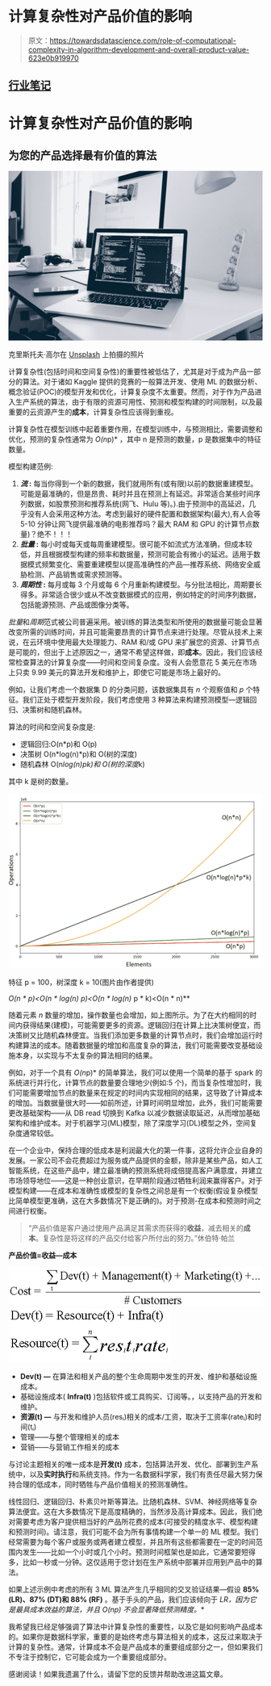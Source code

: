 # 计算复杂性对产品价值的影响

> 原文：<https://towardsdatascience.com/role-of-computational-complexity-in-algorithm-development-and-overall-product-value-623e0b919970>

## [行业笔记](https://towardsdatascience.com/tagged/notes-from-industry)

# 计算复杂性对产品价值的影响

## 为您的产品选择最有价值的算法

![](img/98ad341a081395ea9036980e73ecc7a7.png)

克里斯托夫·高尔在 [Unsplash](https://unsplash.com?utm_source=medium&utm_medium=referral) 上拍摄的照片

计算复杂性(包括时间和空间复杂性)的重要性被低估了，尤其是对于成为产品一部分的算法。对于诸如 Kaggle 提供的竞赛的一般算法开发、使用 ML 的数据分析、概念验证(POC)的模型开发和优化，计算复杂度不太重要。然而，对于作为产品进入生产系统的算法，由于有限的资源可用性、预测和模型构建的时间限制，以及最重要的云资源产生的**成本**，计算复杂性应该得到重视。

计算复杂性在模型训练中起着重要作用，在模型训练中，与预测相比，需要调整和优化，预测的复杂性通常为 *O(n*p)* ，其中 n 是预测的数量，p 是数据集中的特征数量。

模型构建范例:

1.  ***流* :** 每当你得到一个新的数据，我们就用所有(或有限)以前的数据重建模型。可能是最准确的，但是昂贵、耗时并且在预测上有延迟。非常适合某些时间序列数据，如股票预测和推荐系统(网飞、Hulu 等)。).由于预测中的高延迟，几乎没有人会采用这种方法。考虑到最好的硬件配置和数据架构(最大),有人会等 5-10 分钟让网飞提供最准确的电影推荐吗？最大 RAM 和 GPU 的计算节点数量)？绝不！！！
2.  ***批量* :** 每小时或每天或每周重建模型。很可能不如流式方法准确，但成本较低，并且根据模型构建的频率和数据量，预测可能会有微小的延迟。适用于数据模式频繁变化、需要重建模型以提高准确性的产品—推荐系统、网络安全威胁检测、产品销售或需求预测等。
3.  ***周期性* :** 每月或每 3 个月或每 6 个月重新构建模型。与分批法相比，周期要长得多。非常适合很少或从不改变数据模式的应用，例如特定的时间序列数据，包括能源预测、产品或图像分类等。

*批量*和*周期*范式被公司普遍采用。被训练的算法类型和所使用的数据量可能会显著改变所需的训练时间，并且可能需要昂贵的计算节点来进行处理。尽管从技术上来说，在云环境中使用最大处理能力、RAM 和/或 GPU 来扩展您的资源、计算节点是可能的，但出于上述原因之一，通常不希望这样做，即**成本**。因此，我们应该经常检查算法的计算复杂度——时间和空间复杂度。没有人会愿意花 5 美元在市场上只卖 9.99 美元的算法开发和维护上，即使它可能是市场上最好的。

例如，让我们考虑一个数据集 D 的分类问题，该数据集具有 *n* 个观察值和 *p* 个特征。我们正处于模型开发阶段，我们考虑使用 3 种算法来构建预测模型—逻辑回归、决策树和随机森林。

算法的时间和空间复杂度是:

*   逻辑回归:O(n*p)和 O(p)
*   决策树 O(n*log(n)*p)和 O(树的深度)
*   随机森林 O(n*log(n)*p*k)和 O(树的深度*k)

其中 k 是树的数量。

![](img/c588008d7581a15849384ade15d7e9a5.png)

特征 p = 100，树深度 k = 10(图片由作者提供)

**O(n * p)<O(n * log(n)* p)<O(n * log(n)* p * k)<O(n * n)**

随着元素 *n* 数量的增加，操作数量也会增加，如上图所示。为了在大约相同的时间内获得结果(建模)，可能需要更多的资源。逻辑回归在计算上比决策树便宜，而决策树又比随机森林便宜。当我们添加更多数量的计算节点时，我们会增加运行时构建算法的成本。随着数据量的增加和高度复杂的算法，我们可能需要改变基础设施本身，以实现与不太复杂的算法相同的结果。

例如，对于一个具有 *O(n*p)* 的简单算法，我们可以使用一个简单的基于 spark 的系统进行并行化，计算节点的数量要合理地少(例如:5 个)，而当复杂性增加时，我们可能需要增加节点的数量来在规定的时间内实现相同的结果，这导致了计算成本的增加。当数据量很大时——如前所述，计算时间明显增加，此外，我们可能需要更改基础架构——从 DB read 切换到 Kafka 以减少数据读取延迟，从而增加基础架构和维护成本。对于机器学习(ML)模型，除了深度学习(DL)模型之外，空间复杂度通常较低。

在一个企业中，保持合理的低成本是利润最大化的第一件事，这将允许企业自身的发展。一家公司不会花费超过为服务或产品提供的金额，除非是某些产品，如人工智能系统，在这些产品中，建立最准确的预测系统将成倍提高客户满意度，并建立市场领导地位——这是一种创业意识，在早期阶段通过牺牲利润来赢得客户。对于模型构建——在成本和准确性或模型的复杂性之间总是有一个权衡(假设复杂模型比简单模型更准确，这在大多数情况下是正确的)。对于预测-在成本和预测时间之间进行权衡。

> “产品价值是客户通过使用产品满足其需求而获得的**收益**，减去相关的**成本**。复杂性是将这样的产品交付给客户所付出的努力。”休伯特·帕兰

**产品价值=收益—成本**

![](img/3334b8e86870ea44ca0b11e8991a6628.png)![](img/650fea776463db3f4af474ee1bfaa94a.png)

*   **Dev(t) —** 在算法和相关产品的整个生命周期中发生的开发、维护和基础设施成本。
*   基础设施成本( **Infra(t)** )包括软件或工具购买、订阅等。，以支持产品的开发和维护。
*   **资源(t) —** 与开发和维护人员(resᵢ)相关的成本/工资，取决于工资率(rateᵢ)和时间(tᵢ)
*   管理——与整个管理相关的成本
*   营销——与营销工作相关的成本

与讨论主题相关的唯一成本是**开发(t)** 成本，包括算法开发、优化、部署到生产系统中，以及**实时执行**和系统支持。作为一名数据科学家，我们有责任尽最大努力保持合理的低成本，同时牺牲与产品价值相关的预测准确性。

线性回归、逻辑回归、朴素贝叶斯等算法。比随机森林、SVM、神经网络等复杂算法便宜。这在大多数情况下是高度精确的，当然涉及高计算成本。因此，我们绝对需要考虑为客户提供相当好的产品所花费的成本(可接受的精度水平、模型构建和预测时间)。请注意，我们可能不会为所有事情构建一个单一的 ML 模型。我们经常需要为每个客户或服务或两者建立模型，并且所有这些都需要在一定的时间范围内发生——比如一个小时或几个小时。预测时间框架也是如此，它通常要短得多，比如一秒或一分钟。这仅适用于您计划在生产系统中部署并应用到产品中的算法。

如果上述示例中考虑的所有 3 ML 算法产生几乎相同的交叉验证结果—假设 **85% (LR)、87% (DT)和 88% (RF)** 。基于手头的产品，我们应该倾向于 **LR，因为它是最具成本效益的算法，并且 *O(n*p)* 不会显著降低预测精度。**

我希望我已经足够强调了算法中计算复杂性的重要性，以及它是如何影响产品成本的。如果你是数据科学家，重要的是始终考虑与算法相关的成本，这反过来取决于计算的复杂性。通常，计算成本不会是产品成本的重要组成部分之一，但如果我们不专注于控制它，它可能会成为一个重要组成部分。

感谢阅读！如果我遗漏了什么，请留下您的反馈并帮助改进这篇文章。